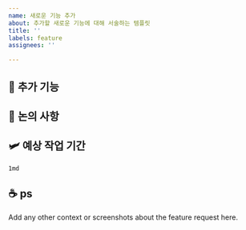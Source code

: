 ```yaml
---
name: 새로운 기능 추가
about: 추가할 새로운 기능에 대해 서술하는 템플릿 
title: ''
labels: feature
assignees: ''

---
```


## 🥤 추가 기능

## 🍵 논의 사항

## 🛩 예상 작업 기간

```
1md
```

## ☕ ps
Add any other context or screenshots about the feature request here.
